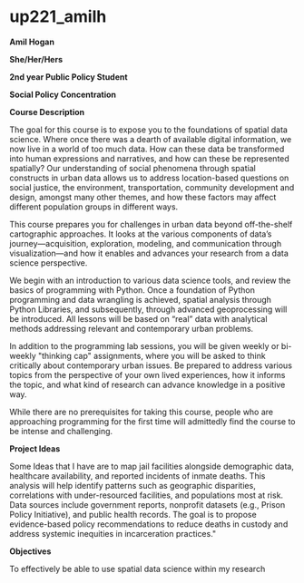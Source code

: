 # up221_amilh
**Amil Hogan**

**She/Her/Hers**

**2nd year Public Policy Student**

**Social Policy Concentration**

**Course Description**

The goal for this course is to expose you to the foundations of spatial data science. Where once there was a dearth of available digital information, we now live in a world of too much data. How can these data be transformed into human expressions and narratives, and how can these be represented spatially? Our understanding of social phenomena through spatial constructs in urban data allows us to address location-based questions on social justice, the environment, transportation, community development and design, amongst many other themes, and how these factors may affect different population groups in different ways.

This course prepares you for challenges in urban data beyond off-the-shelf cartographic approaches. It looks at the various components of data’s journey—acquisition, exploration, modeling, and communication through visualization—and how it enables and advances your research from a data science perspective.

We begin with an introduction to various data science tools, and review the basics of programming with Python. Once a foundation of Python programming and data wrangling is achieved, spatial analysis through Python Libraries, and subsequently, through advanced geoprocessing will be introduced. All lessons will be based on “real” data with analytical methods addressing relevant and contemporary urban problems.

In addition to the programming lab sessions, you will be given weekly or bi-weekly "thinking cap" assignments, where you will be asked to think critically about contemporary urban issues. Be prepared to address various topics from the perspective of your own lived experiences, how it informs the topic, and what kind of research can advance knowledge in a positive way.

While there are no prerequisites for taking this course, people who are approaching programming for the first time will admittedly find the course to be intense and challenging.

**Project Ideas**

Some Ideas that I have are to map jail facilities alongside demographic data, healthcare availability, and reported incidents of inmate deaths. This analysis will help identify patterns such as geographic disparities, correlations with under-resourced facilities, and populations most at risk. Data sources include government reports, nonprofit datasets (e.g., Prison Policy Initiative), and public health records. The goal is to propose evidence-based policy recommendations to reduce deaths in custody and address systemic inequities in incarceration practices."

**Objectives**

To effectively be able to use spatial data science within my research
